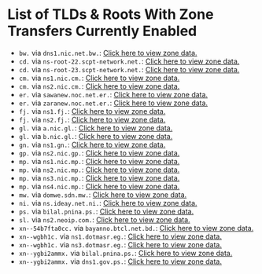 # List of TLDs & Roots With Zone Transfers Currently Enabled

* `bw.` via `dns1.nic.net.bw.`: [Click here to view zone data.](archives/bw/bw.zone)
* `cd.` via `ns-root-22.scpt-network.net.`: [Click here to view zone data.](archives/cd/cd.zone)
* `cd.` via `ns-root-23.scpt-network.net.`: [Click here to view zone data.](archives/cd/cd.zone)
* `cm.` via `ns1.nic.cm.`: [Click here to view zone data.](archives/cm/cm.zone)
* `cm.` via `ns2.nic.cm.`: [Click here to view zone data.](archives/cm/cm.zone)
* `er.` via `sawanew.noc.net.er.`: [Click here to view zone data.](archives/er/er.zone)
* `er.` via `zaranew.noc.net.er.`: [Click here to view zone data.](archives/er/er.zone)
* `fj.` via `ns1.fj.`: [Click here to view zone data.](archives/fj/fj.zone)
* `fj.` via `ns2.fj.`: [Click here to view zone data.](archives/fj/fj.zone)
* `gl.` via `a.nic.gl.`: [Click here to view zone data.](archives/gl/gl.zone)
* `gl.` via `b.nic.gl.`: [Click here to view zone data.](archives/gl/gl.zone)
* `gn.` via `ns1.gn.`: [Click here to view zone data.](archives/gn/gn.zone)
* `gp.` via `ns2.nic.gp.`: [Click here to view zone data.](archives/gp/gp.zone)
* `mp.` via `ns1.nic.mp.`: [Click here to view zone data.](archives/mp/mp.zone)
* `mp.` via `ns2.nic.mp.`: [Click here to view zone data.](archives/mp/mp.zone)
* `mp.` via `ns3.nic.mp.`: [Click here to view zone data.](archives/mp/mp.zone)
* `mp.` via `ns4.nic.mp.`: [Click here to view zone data.](archives/mp/mp.zone)
* `mw.` via `domwe.sdn.mw.`: [Click here to view zone data.](archives/mw/mw.zone)
* `ni.` via `ns.ideay.net.ni.`: [Click here to view zone data.](archives/ni/ni.zone)
* `ps.` via `bilal.pnina.ps.`: [Click here to view zone data.](archives/ps/ps.zone)
* `sl.` via `ns2.neoip.com.`: [Click here to view zone data.](archives/sl/sl.zone)
* `xn--54b7fta0cc.` via `bayanno.btcl.net.bd.`: [Click here to view zone data.](archives/xn--54b7fta0cc/xn--54b7fta0cc.zone)
* `xn--wgbh1c.` via `ns1.dotmasr.eg.`: [Click here to view zone data.](archives/xn--wgbh1c/xn--wgbh1c.zone)
* `xn--wgbh1c.` via `ns3.dotmasr.eg.`: [Click here to view zone data.](archives/xn--wgbh1c/xn--wgbh1c.zone)
* `xn--ygbi2ammx.` via `bilal.pnina.ps.`: [Click here to view zone data.](archives/xn--ygbi2ammx/xn--ygbi2ammx.zone)
* `xn--ygbi2ammx.` via `dns1.gov.ps.`: [Click here to view zone data.](archives/xn--ygbi2ammx/xn--ygbi2ammx.zone)
